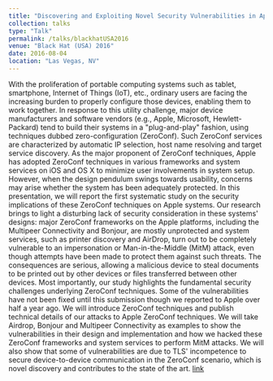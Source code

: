 ```yaml
---
title: "Discovering and Exploiting Novel Security Vulnerabilities in Apple ZeroConf"
collection: talks
type: "Talk"
permalink: /talks/blackhatUSA2016
venue: "Black Hat (USA) 2016"
date: 2016-08-04
location: "Las Vegas, NV"
---
```


With the proliferation of portable computing systems such as tablet, smartphone, Internet of Things (IoT), etc., ordinary users are facing the increasing burden to properly configure those devices, enabling them to work together. In response to this utility challenge, major device manufacturers and software vendors (e.g., Apple, Microsoft, Hewlett-Packard) tend to build their systems in a "plug-and-play" fashion, using techniques dubbed zero-configuration (ZeroConf). Such ZeroConf services are characterized by automatic IP selection, host name resolving and target service discovery. As the major proponent of ZeroConf techniques, Apple has adopted ZeroConf techniques in various frameworks and system services on iOS and OS X to minimize user involvements in system setup. However, when the design pendulum swings towards usability, concerns may arise whether the system has been adequately protected. In this presentation, we will report the first systematic study on the security implications of these ZeroConf techniques on Apple systems. Our research brings to light a disturbing lack of security consideration in these systems' designs: major ZeroConf frameworks on the Apple platforms, including the Multipeer Connectivity and Bonjour, are mostly unprotected and system services, such as printer discovery and AirDrop, turn out to be completely vulnerable to an impersonation or Man-in-the-Middle (MitM) attack, even though attempts have been made to protect them against such threats. The consequences are serious, allowing a malicious device to steal documents to be printed out by other devices or files transferred between other devices. Most importantly, our study highlights the fundamental security challenges underlying ZeroConf techniques. Some of the vulnerabilities have not been fixed until this submission though we reported to Apple over half a year ago. We will introduce ZeroConf techniques and publish technical details of our attacks to Apple ZeroConf techniques. We will take Airdrop, Bonjour and Multipeer Connectivity as examples to show the vulnerabilities in their design and implementation and how we hacked these ZeroConf frameworks and system services to perform MitM attacks. We will also show that some of vulnerabilities are due to TLS' incompetence to secure device-to-device communication in the ZeroConf scenario, which is novel discovery and contributes to the state of the art.
[link](https://www.blackhat.com/us-16/briefings/schedule/#discovering-and-exploiting-novel-security-vulnerabilities-in-apple-zeroconf-3219)



